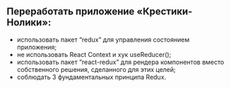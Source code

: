 ## Переработать приложение «Крестики-Нолики»:

- использовать пакет “redux” для управления состоянием приложения;
- не использовать React Context и хук useReducer();
- использовать пакет ”react-redux” для рендера компонентов вместо собственного решения, сделанного для этих целей;
- соблюдать 3 фундаментальных принципа Redux.